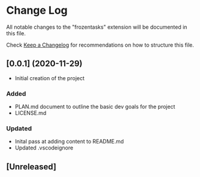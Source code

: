 # Change Log

All notable changes to the "frozentasks" extension will be documented in this file.

Check [Keep a Changelog](http://keepachangelog.com/) for recommendations on how to structure this file.

## [0.0.1] (2020-11-29)

- Initial creation of the project

### Added

- PLAN.md document to outline the basic dev goals for the project
- LICENSE.md

### Updated

- Inital pass at adding content to README.md
- Updated .vscodeignore

## [Unreleased]
